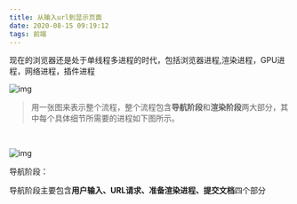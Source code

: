 ```yaml
---
title: 从输入url到显示页面
date: 2020-08-15 09:19:12
tags: 前端
---
```


现在的浏览器还是处于单线程多进程的时代，包括浏览器进程,渲染进程，GPU进程，网络进程，插件进程

<!--more-->

 ![img](https://static001.geekbang.org/infoq/44/44387884a0c31c047befc9968a9301f4.jpeg?x-oss-process=image/resize,p_80/auto-orient,1) 

> 用一张图来表示整个流程，整个流程包含**导航阶段**和**渲染阶段**两大部分，其中每个具体细节所需要的进程如下图所示。

﻿

![img](https://static001.geekbang.org/infoq/d8/d8d1ad3f9dbc87d2c69b6947e96d8c29.jpeg?x-oss-process=image/resize,p_80/auto-orient,1)

导航阶段：

 导航阶段主要包含**用户输入、URL请求、准备渲染进程、提交文档**四个部分 